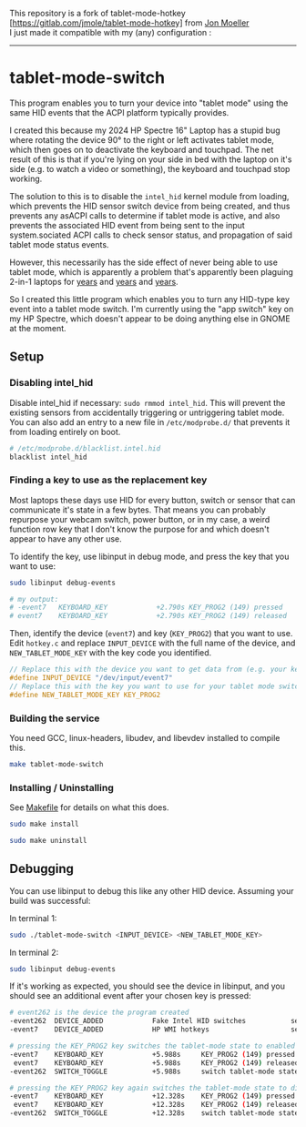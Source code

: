 This repository is a fork of tablet-mode-hotkey [https://gitlab.com/jmole/tablet-mode-hotkey] from [Jon Moeller](https://gitlab.com/jmole)  
I just made it compatible with my (any) configuration :

---

# tablet-mode-switch

This program enables you to turn your device into "tablet mode" using the same HID events that the ACPI platform typically provides.

I created this because my 2024 HP Spectre 16" Laptop has a stupid bug where rotating the device 90° to the right or left activates tablet mode, which then goes on to deactivate the keyboard and touchpad. The net result of this is that if you're lying on your side in bed with the laptop on it's side (e.g. to watch a video or something), the keyboard and touchpad stop working.

The solution to this is to disable the `intel_hid` kernel module from loading, which prevents the HID sensor switch device from being created, and thus prevents any asACPI calls to determine if tablet mode is active, and also prevents the associated HID event from being sent to the input system.sociated ACPI calls to check sensor status, and propagation of said tablet mode status events.

However, this necessarily has the side effect of never being able to use tablet mode, which is apparently a problem that's apparently been plaguing 2-in-1 laptops for [years](https://gitlab.gnome.org/GNOME/mutter/-/issues/1686#note_1864387) and [years](https://gitlab.freedesktop.org/libinput/libinput/-/issues/822) and [years](https://github.com/dmitry-s93/MControlCenter/issues/77).

So I created this little program which enables you to turn any HID-type key event into a tablet mode switch. I'm currently using the "app switch" key on my HP Spectre, which doesn't appear to be doing anything else in GNOME at the moment.

## Setup

### Disabling intel_hid

Disable intel_hid if necessary: `sudo rmmod intel_hid`. This will prevent the existing sensors from accidentally triggering or untriggering tablet mode. You can also add an entry to a new file in `/etc/modprobe.d/` that prevents it from loading entirely on boot.

```sh
# /etc/modprobe.d/blacklist.intel.hid
blacklist intel_hid
```

### Finding a key to use as the replacement key

Most laptops these days use HID for every button, switch or sensor that can communicate it's state in a few bytes. That means you can probably repurpose your webcam switch, power button, or in my case, a weird function row key that I don't know the purpose for and which doesn't appear to have any other use.

To identify the key, use libinput in debug mode, and press the key that you want to use:

```sh
sudo libinput debug-events

# my output:
# -event7   KEYBOARD_KEY            +2.790s KEY_PROG2 (149) pressed
# event7    KEYBOARD_KEY            +2.790s KEY_PROG2 (149) released
```

Then, identify the device (`event7`) and key (`KEY_PROG2`) that you want to use. Edit `hotkey.c` and replace `INPUT_DEVICE` with the full name of the device, and `NEW_TABLET_MODE_KEY` with the key code you identified.

```c
// Replace this with the device you want to get data from (e.g. your keyboard)
#define INPUT_DEVICE "/dev/input/event7"
// Replace this with the key you want to use for your tablet mode switch
#define NEW_TABLET_MODE_KEY KEY_PROG2
```

### Building the service

You need GCC, linux-headers, libudev, and libevdev installed to compile this.

```sh
make tablet-mode-switch
```

### Installing / Uninstalling

See [Makefile](Makefile) for details on what this does.

```sh
sudo make install
```

```sh
sudo make uninstall
```

## Debugging

You can use libinput to debug this like any other HID device. Assuming your build was successful:

In terminal 1:

```sh
sudo ./tablet-mode-switch <INPUT_DEVICE> <NEW_TABLET_MODE_KEY>
```

In terminal 2:

```sh
sudo libinput debug-events
```

If it's working as expected, you should see the device in libinput, and you should see an additional event after your chosen key is pressed:

```sh
# event262 is the device the program created
-event262  DEVICE_ADDED            Fake Intel HID switches           seat0 default group13 cap:S
-event7    DEVICE_ADDED            HP WMI hotkeys                    seat0 default group12 cap:kS

# pressing the KEY_PROG2 key switches the tablet-mode state to enabled
-event7    KEYBOARD_KEY            +5.988s     KEY_PROG2 (149) pressed
 event7    KEYBOARD_KEY            +5.988s     KEY_PROG2 (149) released
-event262  SWITCH_TOGGLE           +5.988s     switch tablet-mode state 1

# pressing the KEY_PROG2 key again switches the tablet-mode state to disabled
-event7    KEYBOARD_KEY            +12.328s    KEY_PROG2 (149) pressed
 event7    KEYBOARD_KEY            +12.328s    KEY_PROG2 (149) released
-event262  SWITCH_TOGGLE           +12.328s    switch tablet-mode state 0
```
